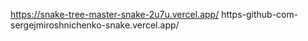 https://snake-tree-master-snake-2u7u.vercel.app/
https-github-com-sergejmiroshnichenko-snake.vercel.app/
